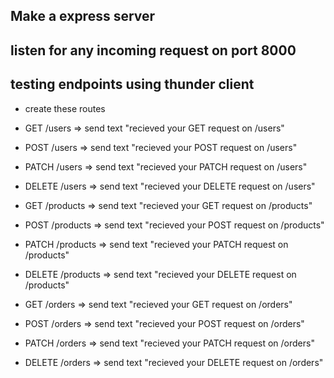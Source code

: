 ## Make a express server
## listen for any incoming request on port 8000
## testing endpoints using thunder client

* create these routes
  
- GET /users  => send text "recieved your GET request on /users"
- POST /users => send text "recieved your POST request on /users"
- PATCH /users => send text "recieved your PATCH request on /users"
- DELETE /users => send text "recieved your DELETE request on /users"



- GET /products  => send text "recieved your GET request on /products"
- POST /products => send text "recieved your POST request on /products"
- PATCH /products => send text "recieved your PATCH request on /products"
- DELETE /products => send text "recieved your DELETE request on /products"


- GET /orders  => send text "recieved your GET request on /orders"
- POST /orders => send text "recieved your POST request on /orders"
- PATCH /orders => send text "recieved your PATCH request on /orders"
- DELETE /orders => send text "recieved your DELETE request on /orders"

